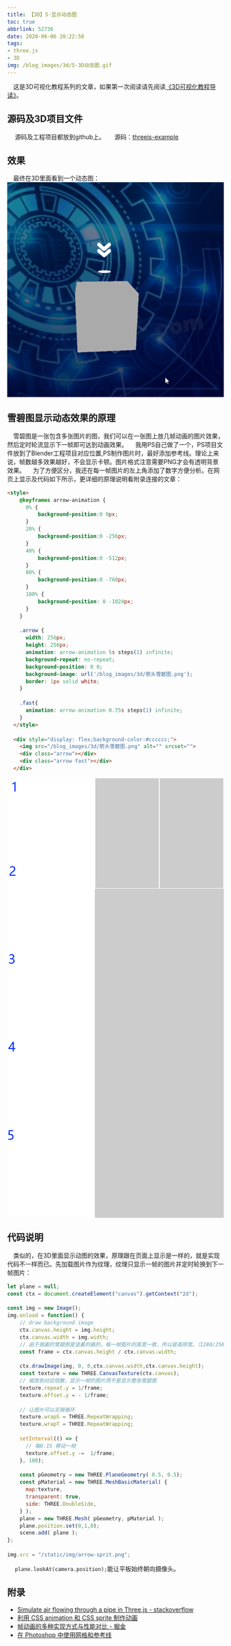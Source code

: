 ```yaml
---
title: 【3D】5-显示动态图
toc: true
abbrlink: 52736
date: 2020-06-06 20:22:58
tags:
- three.js
- 3D
img: /blog_images/3d/5-3D动态图.gif
---
```


&emsp;这是3D可视化教程系列的文章，如果第一次阅读请先阅读[《3D可视化教程导读》](/posts/30679)。

## 源码及3D项目文件
&emsp; 源码及工程项目都放到github上。
&emsp; 源码：[threejs-example](https://github.com/alwxkxk/threejs-example)


## 效果
&emsp;最终在3D里面看到一个动态图：
![5-3D动态图](/blog_images/3d/5-3D动态图.gif)


## 雪碧图显示动态效果的原理
&emsp;雪碧图是一张包含多张图片的图，我们可以在一张图上放几帧动画的图片效果，然后定时轮流显示下一帧即可达到动画效果。
&emsp;我用PS自己做了一个，PS项目文件放到了Blender工程项目对应位置,PS制作图片时，最好添加参考线。理论上来说，帧数越多效果越好，不会显示卡顿。图片格式注意需要PNG才会有透明背景效果。
&emsp;为了方便区分，我还在每一帧图片的左上角添加了数字方便分析。在网页上显示及代码如下所示，更详细的原理说明看附录连接的文章：
```html
<style>
    @keyframes arrow-animation {
      0% {
          background-position:0 0px;
      }
      20% {
          background-position:0 -256px;
      }
      40% {
          background-position:0 -512px;
      }
      80% {
          background-position:0 -768px;
      }
      100% {
          background-position: 0 -1024px;
      }
    }

    .arrow {
      width: 256px;
      height: 256px;
      animation: arrow-animation 5s steps(1) infinite;
      background-repeat: no-repeat;
      background-position: 0 0;
      background-image: url('/blog_images/3d/箭头雪碧图.png');
      border: 1px solid white;
    }

    .fast{
      animation: arrow-animation 0.75s steps(1) infinite;
    }
  </style>

  <div style="display: flex;background-color:#cccccc;">
    <img src="/blog_images/3d/箭头雪碧图.png" alt="" srcset="">
    <div class="arrow"></div>
    <div class="arrow fast"></div>
  </div>
```
  <style>

    @keyframes arrow-animation {
      0% {
          background-position:0 0px;
      }
      20% {
          background-position:0 -256px;
      }
      40% {
          background-position:0 -512px;
      }
      80% {
          background-position:0 -768px;
      }
      100% {
          background-position: 0 -1024px;
      }
    }

    .arrow {
      width: 256px;
      height: 256px;
      animation: arrow-animation 5s steps(1) infinite;
      background-repeat: no-repeat;
      background-position: 0 0;
      background-image: url('/blog_images/3d/箭头雪碧图.png');
      border: 1px solid white;
    }

    .fast{
      animation: arrow-animation 0.75s steps(1) infinite;
    }
  </style>

  <div style="display: flex;background-color:#cccccc;">
    <img src="/blog_images/3d/箭头雪碧图.png" alt="" srcset="">
    <div class="arrow"></div>
    <div class="arrow fast"></div>
  </div>

## 代码说明
&emsp;类似的，在3D里面显示动图的效果，原理跟在页面上显示是一样的，就是实现代码不一样而已。先加载图片作为纹理，纹理只显示一帧的图片并定时轮换到下一帧图片：

```js
let plane = null;
const ctx = document.createElement("canvas").getContext("2d");

const img = new Image();
img.onload = function() {
    // draw background image
    ctx.canvas.height = img.height;
    ctx.canvas.width = img.width;
    // 由于我画的雪碧图是竖着的画的，每一帧图片的高宽一致，所以是高除宽。（1280/256=5）
    const frame = ctx.canvas.height / ctx.canvas.width;

    ctx.drawImage(img, 0, 0,ctx.canvas.width,ctx.canvas.height);
    const texture = new THREE.CanvasTexture(ctx.canvas);
    // 缩放到对应倍数，显示一帧的图片而不是显示整张雪碧图
    texture.repeat.y = 1/frame;
    texture.offset.y = - 1/frame;

    // 让图片可以无限循环
    texture.wrapS = THREE.RepeatWrapping;
    texture.wrapT = THREE.RepeatWrapping;

    setInterval(() => {
      // 每0.1S 移动一帧
      texture.offset.y -=  1/frame;
    }, 100);
    
    const pGeometry = new THREE.PlaneGeometry( 0.5, 0.5);
    const pMaterial = new THREE.MeshBasicMaterial( {
      map:texture,
      transparent: true,
      side: THREE.DoubleSide,
    } );
    plane = new THREE.Mesh( pGeometry, pMaterial );
    plane.position.set(0,1,0);
    scene.add( plane );
};

img.src = "/static/img/arrow-sprit.png";

```


&emsp; `plane.lookAt(camera.position);`能让平板始终朝向摄像头。

## 附录
- [Simulate air flowing through a pipe in Three.js - stackoverflow](https://stackoverflow.com/questions/43432263/simulate-air-flowing-through-a-pipe-in-three-js)
- [利用 CSS animation 和 CSS sprite 制作动画](https://segmentfault.com/a/1190000002620786)
- [帧动画的多种实现方式与性能对比 - 掘金](https://juejin.im/post/5c7bd2646fb9a049cb197921)
- [在 Photoshop 中使用网格和参考线](https://helpx.adobe.com/cn/photoshop/using/grid-guides.html)